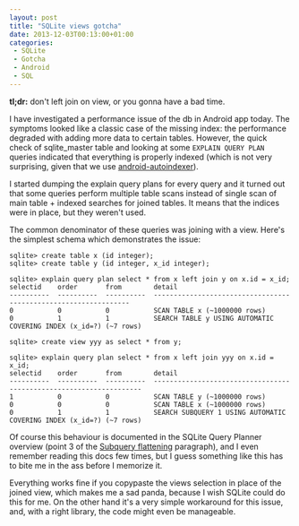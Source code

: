 ```yaml
---
layout: post
title: "SQLite views gotcha"
date: 2013-12-03T00:13:00+01:00
categories:
 - SQLite
 - Gotcha
 - Android
 - SQL
---
```


**tl;dr:** don't left join on view, or you gonna have a bad time.

I have investigated a performance issue of the db in Android app today. The symptoms looked like a classic case of the missing index: the performance degraded with adding more data to certain tables. However, the quick check of sqlite_master table and looking at some `EXPLAIN QUERY PLAN` queries indicated that everything is properly indexed (which is not very surprising, given that we use [android-autoindexer](https://github.com/futuresimple/android-autoindexer)).

I started dumping the explain query plans for every query and it turned out that some queries perform multiple table scans instead of single scan of main table + indexed searches for joined tables. It means that the indices were in place, but they weren't used.

The common denominator of these queries was joining with a view. Here's the simplest schema which demonstrates the issue:

```
sqlite> create table x (id integer);
sqlite> create table y (id integer, x_id integer);

sqlite> explain query plan select * from x left join y on x.id = x_id;
selectid    order       from        detail
----------  ----------  ----------  ----------------------------------------------------------------
0           0           0           SCAN TABLE x (~1000000 rows)
0           1           1           SEARCH TABLE y USING AUTOMATIC COVERING INDEX (x_id=?) (~7 rows)

sqlite> create view yyy as select * from y;

sqlite> explain query plan select * from x left join yyy on x.id = x_id;
selectid    order       from        detail
----------  ----------  ----------  -------------------------------------------------------------------
1           0           0           SCAN TABLE y (~1000000 rows)
0           0           0           SCAN TABLE x (~1000000 rows)
0           1           1           SEARCH SUBQUERY 1 USING AUTOMATIC COVERING INDEX (x_id=?) (~7 rows)
```

Of course this behaviour is documented in the SQLite Query Planner overview (point 3 of the [Subquery flattening](http://www.sqlite.org/optoverview.html#flattening) paragraph), and I even remember reading this docs few times, but I guess something like this has to bite me in the ass before I memorize it.

Everything works fine if you copypaste the views selection in place of the joined view, which makes me a sad panda, because I wish SQLite could do this for me. On the other hand it's a very simple workaround for this issue, and, with a right library, the code might even be manageable.
